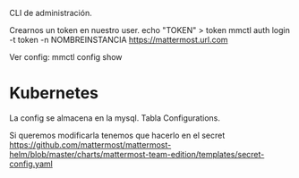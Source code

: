 CLI de administración.

Crearnos un token en nuestro user.
echo "TOKEN" > token
mmctl auth login -t token -n NOMBREINSTANCIA https://mattermost.url.com

Ver config:
mmctl config show


# Kubernetes
La config se almacena en la mysql.
Tabla Configurations.

Si queremos modificarla tenemos que hacerlo en el secret
https://github.com/mattermost/mattermost-helm/blob/master/charts/mattermost-team-edition/templates/secret-config.yaml

